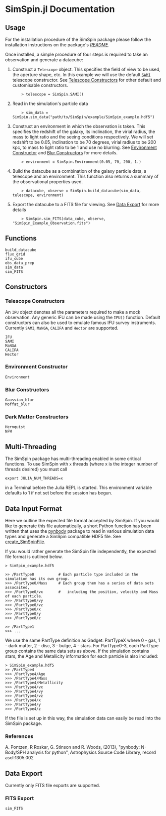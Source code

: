 # SimSpin.jl Documentation

## Usage

For the installation procedure of the SimSpin package please follow the installation instructions on the package's [*README*](https://github.com/kateharborne/SimSpin.jl).

Once installed, a simple procedure of four steps is required to take an observation and generate a datacube:
1.  Construct a `Telescope` object. This specifies the field of view to be used, the aperture shape, etc. In this example we will use the default [`SAMI`](@ref) telescope constructor. See [Telescope Constructors](@ref) for other default and customisable constructors.

    ```
        > telescope = SimSpin.SAMI()
    ```

2.  Read in the simulation's particle data

    ```
        > sim_data = SimSpin.sim_data("path/to/SimSpin/example/SimSpin_example.hdf5")
    ```

3.  Construct an environment in which the observation is taken. This specifies the redshift of the galaxy, its inclination, the virial radius, the mass to light ratio and the seeing conditions respectively. We will set redshift to be 0.05, inclination to be 70 degrees, virial radius to be 200 kpc, to mass to light ratio to be 1 and use no blurring. See [Environment Constructor](@ref) and [Blur Constructors](@ref) for more details.

    ```
        > environment = SimSpin.Environment(0.05, 70, 200, 1.)
    ```

4.  Build the datacube as a combination of the galaxy particle data, a telescope and an environment. This function also returns a summary of the observational properties used.

    ```
        > datacube, observe = SimSpin.build_datacube(sim_data, telescope, environment)
    ```

5.  Export the datacube to a FITS file for viewing. See [Data Export](@ref) for more details

    ```
        > SimSpin.sim_FITS(data_cube, observe, "SimSpin_Example_Observation.fits")
    ```

## Functions
```@docs
build_datacube
flux_grid
ifu_cube
obs_data_prep
sim_data
sim_FITS
```
## Constructors
### Telescope Constructors

An `IFU` object denotes all the parameters required to make a mock observation.
Any generic IFU can be made using the `IFU()` function.
Default constructors can also be used to emulate famous IFU survey instruments.
Currently `SAMI`, `MaNGA`, `CALIFA` and `Hector` are supported.
```@docs
IFU
SAMI
MaNGA
CALIFA
Hector
```

### Environment Constructor
```@docs
Environment
```

### Blur Constructors
```@docs
Gaussian_blur
Moffat_blur
```

### Dark Matter Constructors
```@docs
Hernquist
NFW
```

## Multi-Threading

The SimSpin package has multi-threading enabled in some critical functions.
To use SimSpin with `x` threads (where x is the integer number of threads desired) you must call

```
export JULIA_NUM_THREADS=x
```
in a Terminal before the Julia REPL is started. This environment variable defaults to 1 if not set before the session has begun.

## Data Input Format

Here we outline the expected file format accepted by SimSpin.  If you would like to generate this file automatically, a short Python function has been written that uses the [pynbody](https://github.com/pynbody/pynbody) package to read in various simulation data types and generate a SimSpin compatible HDF5 file. See [create_SimSpinFile](https://github.com/kateharborne/create_SimSpinFile).

If you would rather generate the SimSpin file independently, the expected file format is outlined below.

```
> SimSpin_example.hdf5

>> /PartType0           # Each particle type included in the simulation has its own group.
>>> /PartType0/Mass     # Each group then has a series of data sets assocaited,
>>> /PartType0/vx       #   including the position, velocity and Mass of each particle.
>>> /PartType0/vy
>>> /PartType0/vz
>>> /PartType0/x
>>> /PartType0/y
>>> /PartType0/z

>> /PartType1
>>> ...
```
We use the same PartType definition as Gadget: PartTypeX where 0 - gas, 1 - dark matter, 2 - disc, 3 - bulge, 4 - stars. For PartType0-3, each PartType group contains the same data sets as above. If the simulation contains stars, the Age and Metallicity information for each particle is also included:

```
> SimSpin_example.hdf5
>> /PartType4
>>> /PartType4/Age
>>> /PartType4/Mass
>>> /PartType4/Metallicity
>>> /PartType4/vx        
>>> /PartType4/vy
>>> /PartType4/vz
>>> /PartType4/x
>>> /PartType4/y
>>> /PartType4/z
```
If the file is set up in this way, the simulation data can easily be read into the SimSpin package.

### References

A. Pontzen, R Roskar, G. Stinson and R. Woods, (2013), "pynbody: N-Body/SPH analysis for python",  Astrophysics Source Code Library, record ascl:1305.002

## Data Export

Currently only FITS file exports are supported.

### FITS Export
```@docs
sim_FITS
```
